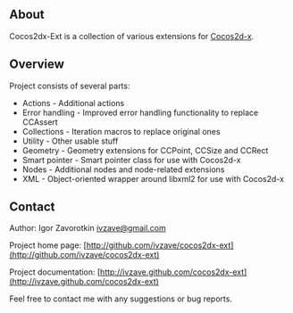 About
---------------

Cocos2dx-Ext is a collection of various extensions for [Cocos2d-x](http://www.cocos2d-x.org).

Overview
---------------

Project consists of several parts:

   * Actions - Additional actions
   * Error handling	 - Improved error handling functionality to replace CCAssert
   * Collections - Iteration macros to replace original ones
   * Utility - Other usable stuff
   * Geometry - Geometry extensions for CCPoint, CCSize and CCRect
   * Smart pointer - Smart pointer class for use with Cocos2d-x
   * Nodes - Additional nodes and node-related extensions
   * XML - Object-oriented wrapper around libxml2 for use with Cocos2d-x

Contact
---------------

Author: Igor Zavorotkin <ivzave@gmail.com>

Project home page: [http://github.com/ivzave/cocos2dx-ext](http://github.com/ivzave/cocos2dx-ext)

Project documentation: [http://ivzave.github.com/cocos2dx-ext](http://ivzave.github.com/cocos2dx-ext)

Feel free to contact me with any suggestions or bug reports.

